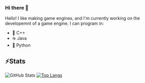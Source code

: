 ### Hi there 👋

Hello! I like making game engines, and I'm currently working on the developemnt of a game engine.
I can program in:
- 🤖 C++
- ☕ Java
- 🐍 Python


## ⚡Stats
![GitHub Stats](https://github-readme-stats.vercel.app/api?username=thatalloguy&theme=radical)
[![Top Langs](https://github-readme-stats.vercel.app/api/top-langs/?username=thatalloguy&theme=radical)](https://github.com/thatalloguy/LomusEngine)
